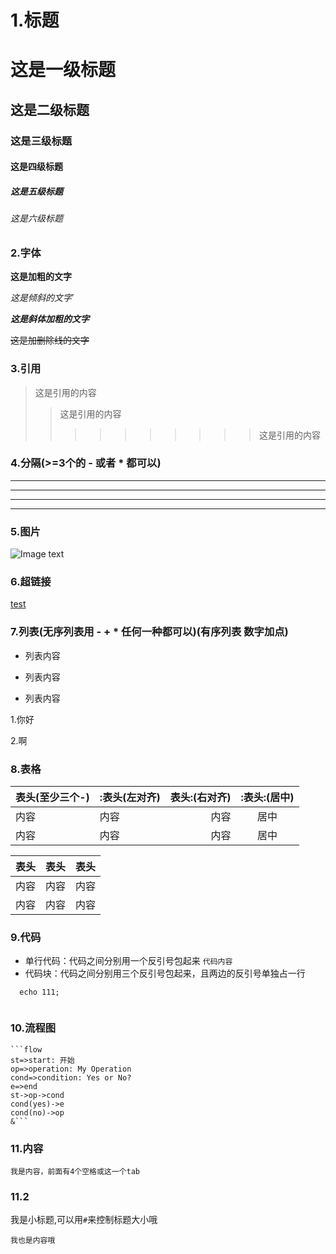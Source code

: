 # 1.标题
# 这是一级标题
## 这是二级标题
### 这是三级标题
#### 这是四级标题
##### 这是五级标题
###### 这是六级标题

### 2.字体

**这是加粗的文字**

*这是倾斜的文字*`

***这是斜体加粗的文字***

~~这是加删除线的文字~~

### 3.引用
>这是引用的内容
>>这是引用的内容
>>>>>>>>>>这是引用的内容

### 4.分隔(>=3个的 - 或者 * 都可以)

---
----
***
*****

### 5.图片
![Image text](https://github.com/sdfjklmin/MyObjSummary/blob/master/serviceMesh/img/shape.png)

### 6.超链接
 [test](https://github.com/)
 
### 7.列表(无序列表用 - + * 任何一种都可以)(有序列表 数字加点)
    
- 列表内容
+ 列表内容
* 列表内容

1.你好

2.啊

### 8.表格

|表头(至少三个-)|:表头(左对齐)|表头:(右对齐)|:表头:(居中)|
| --- | :--- | ---: |:---:|
| 内容 | 内容 | 内容 | 居中|
| 内容 | 内容 | 内容 |居中|

|表头|表头|表头|
| --------   | -----:   | :----: |
| 内容        | 内容     |   内容   |
| 内容        | 内容     |   内容   |
### 9.代码
- 单行代码：代码之间分别用一个反引号包起来 `代码内容`
- 代码块：代码之间分别用三个反引号包起来，且两边的反引号单独占一行
```
  echo 111;
  
```
### 10.流程图

    ```flow
    st=>start: 开始
    op=>operation: My Operation
    cond=>condition: Yes or No?
    e=>end
    st->op->cond
    cond(yes)->e
    cond(no)->op
    &```
    
### 11.内容
    我是内容，前面有4个空格或这一个tab
    
### 11.2
我是小标题,可以用`#`来控制标题大小哦
~~~
我也是内容哦
~~~        

 